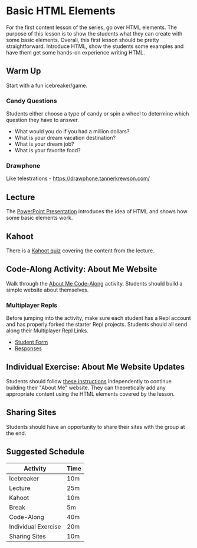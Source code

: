 # Basic HTML Elements
For the first content lesson of the series, go over HTML elements. The purpose of this lesson is to show the students what they can create with some basic elements. Overall, this first lesson should be pretty straightforward. Introduce HTML, show the students some examples and have them get some hands-on experience writing HTML.

## Warm Up
Start with a fun icebreaker/game.

### Candy Questions
Students either choose a type of candy or spin a wheel to determine which question they have to answer. 

- What would you do if you had a million dollars?
- What is your dream vacation destination?
- What is your dream job?
- What is your favorite food?

### Drawphone
Like telestrations - https://drawphone.tannerkrewson.com/

## Lecture
The [PowerPoint Presentation](HelloHtml.pptx) introduces the idea of HTML and shows how some basic elements work.

## Kahoot
There is a [Kahoot quiz](https://create.kahoot.it/details/740e9179-5b3b-426c-a5ef-e770b2bd60c4) covering the content from the lecture.

## Code-Along Activity: About Me Website
Walk through the [About Me Code-Along](AboutMeCodeAlong.md) activity. Students should build a simple website about themselves.

### Multiplayer Repls
Before jumping into the activity, make sure each student has a Repl account and has properly forked the starter Repl projects. Students should all send along their Multiplayer Repl Links.

- [Student Form](https://forms.gle/tw1bQoptj9M8Jts68)
- [Responses](https://docs.google.com/spreadsheets/d/1k1gBrOYVu2J2e4mpx9HHW1TBRpGJ9-hlQFIVdskoINQ/edit?usp=sharing)

## Individual Exercise: About Me Website Updates
Students should follow [these instructions](AboutMeIndividual.md) independently to continue building their "About Me" website. They can theoretically add any appropriate content using the HTML elements covered by the lesson.

## Sharing Sites
Students should have an opportunity to share their sites with the group at the end.

## Suggested Schedule
| Activity | Time |
|-|-|
| Icebreaker | 10m |
| Lecture | 25m |
| Kahoot | 10m |
| Break | 5m |
| Code-Along | 40m |
| Individual Exercise | 20m |
| Sharing Sites | 10m |